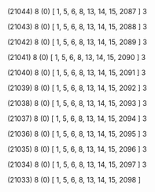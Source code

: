 (21044) 8 (0) [ 1, 5, 6, 8, 13, 14, 15, 2087 ] 3 


(21043) 8 (0) [ 1, 5, 6, 8, 13, 14, 15, 2088 ] 3 


(21042) 8 (0) [ 1, 5, 6, 8, 13, 14, 15, 2089 ] 3 


(21041) 8 (0) [ 1, 5, 6, 8, 13, 14, 15, 2090 ] 3 


(21040) 8 (0) [ 1, 5, 6, 8, 13, 14, 15, 2091 ] 3 


(21039) 8 (0) [ 1, 5, 6, 8, 13, 14, 15, 2092 ] 3 


(21038) 8 (0) [ 1, 5, 6, 8, 13, 14, 15, 2093 ] 3 


(21037) 8 (0) [ 1, 5, 6, 8, 13, 14, 15, 2094 ] 3 


(21036) 8 (0) [ 1, 5, 6, 8, 13, 14, 15, 2095 ] 3 


(21035) 8 (0) [ 1, 5, 6, 8, 13, 14, 15, 2096 ] 3 


(21034) 8 (0) [ 1, 5, 6, 8, 13, 14, 15, 2097 ] 3 


(21033) 8 (0) [ 1, 5, 6, 8, 13, 14, 15, 2098 ]  

